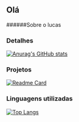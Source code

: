 ## Olá


######Sobre o lucas


### Detalhes

[![Anurag's GitHub stats](https://github-readme-stats.vercel.app/api?username=lucas-calantonio&show_icons=true&theme=dark)](https://github.com/anuraghazra/github-readme-stats)

### Projetos

[![Readme Card](https://github-readme-stats.vercel.app/api/pin/?username=lucas-calantonio&repo=CalcLinux.github.io&theme=dark)](https://github.com/anuraghazra/github-readme-stats)

### Linguagens utilizadas

[![Top Langs](https://github-readme-stats.vercel.app/api/top-langs/?username=lucas-calantonio&layout=compact)](https://github.com/anuraghazra/github-readme-stats)

